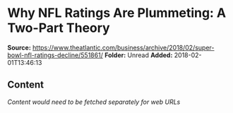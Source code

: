 # Why NFL Ratings Are Plummeting: A Two-Part Theory

**Source:** https://www.theatlantic.com/business/archive/2018/02/super-bowl-nfl-ratings-decline/551861/
**Folder:** Unread
**Added:** 2018-02-01T13:46:13




## Content
*Content would need to be fetched separately for web URLs*
